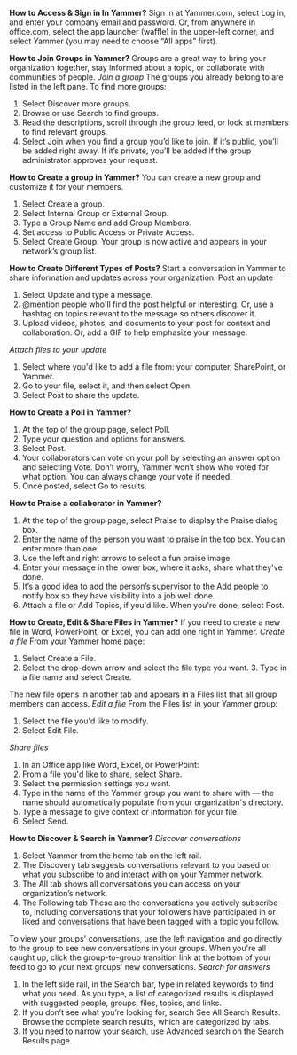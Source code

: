 __How to Access & Sign in In Yammer?__
Sign in at Yammer.com, select Log in, and enter your company email and password. Or, from anywhere in office.com, select the app launcher (waffle) in the upper-left corner, and select Yammer (you may need to choose “All apps” first). 

__How to Join Groups in Yammer?__
Groups are a great way to bring your organization together, stay informed about a topic, or collaborate with communities of people. 
*Join a group* 
The groups you already belong to are listed in the left pane. 
To find more groups: 
1. Select Discover more groups. 
2. Browse or use Search to find groups. 
3. Read the descriptions, scroll through the group feed, or look at members to find relevant groups. 
4. Select Join when you find a group you’d like to join. 
If it’s public, you’ll be added right away. If it’s private, you’ll be added if the group administrator approves your request. 

__How to Create a group in Yammer?__
You can create a new group and customize it for your members. 
1. Select Create a group. 
2. Select Internal Group or External Group. 
3. Type a Group Name and add Group Members. 
4. Set access to Public Access or Private Access. 
5. Select Create Group. 
Your group is now active and appears in your network’s group list. 

__How to Create Different Types of Posts?__
Start a conversation in Yammer to share information and updates across your organization. 
Post an update 
1. Select Update and type a message. 
2. @mention people who'll find the post helpful or interesting. Or, use a hashtag on topics relevant to the message so others discover it. 
3. Upload videos, photos, and documents to your post for 
context and collaboration. Or, add a GIF to help emphasize your message. 

*Attach files to your update* 
1. Select where you'd like to add a file from: your computer, SharePoint, or Yammer. 
2. Go to your file, select it, and then select Open. 
3. Select Post to share the update. 

__How to Create a Poll in Yammer?__
1. At the top of the group page, select Poll. 
2. Type your question and options for answers. 
3. Select Post. 
4. Your collaborators can vote on your poll by selecting an answer option and selecting Vote. Don’t worry, Yammer won’t show who voted for what option. You can always change your vote if needed. 
5. Once posted, select Go to results. 


__How to Praise a collaborator in Yammer?__
1. At the top of the group page, select Praise to display the Praise dialog box. 
2. Enter the name of the person you want to praise in the top box. You can enter more than one. 
3. Use the left and right arrows to select a fun praise image. 
4. Enter your message in the lower box, where it asks, share what they've done. 
5. It’s a good idea to add the person’s supervisor to the Add people to notify box so they have visibility into a job well done. 
6. Attach a file or Add Topics, if you'd like. When you're done, select Post. 

__How to Create, Edit & Share Files in Yammer?__ 
If you need to create a new file in Word, PowerPoint, or Excel, you can add one right in Yammer. 
*Create a file* 
From your Yammer home page: 
1. Select Create a File. 
2. Select the drop-down arrow and select the file type you want. 3. Type in a file name and select Create. 

The new file opens in another tab and appears in a Files list that all group members can access. 
*Edit a file* 
From the Files list in your Yammer group: 
1. Select the file you'd like to modify. 
2. Select Edit File. 

*Share files* 
1. In an Office app like Word, Excel, or PowerPoint: 
2. From a file you'd like to share, select Share. 
3. Select the permission settings you want. 
4. Type in the name of the Yammer group you want to share with — the name should automatically populate from your organization's directory. 
5. Type a message to give context or information for your file. 
6. Select Send. 

__How to Discover & Search in Yammer?__ 
*Discover conversations* 
1. Select Yammer from the home tab on the left rail. 
2. The Discovery tab suggests conversations relevant to you based on what you subscribe to and interact with on your Yammer network. 
3. The All tab shows all conversations you can access on your organization’s network. 
4. The Following tab These are the conversations you actively subscribe to, including conversations that your followers have participated in or liked and conversations that have been tagged with a topic you follow. 

To view your groups' conversations, use the left navigation and go directly to the group to see new conversations in your groups. When you're all caught up, click the group-to-group transition link at the bottom of your feed to go to your next groups' new conversations. 
*Search for answers* 
1. In the left side rail, in the Search bar, type in related keywords to find what you need. As you type, a list of categorized results is displayed with suggested people, groups, files, topics, and links. 
2. If you don’t see what you’re looking for, search See All Search Results. 
Browse the complete search results, which are categorized by tabs. 
3. If you need to narrow your search, use Advanced search on the Search Results page. 
